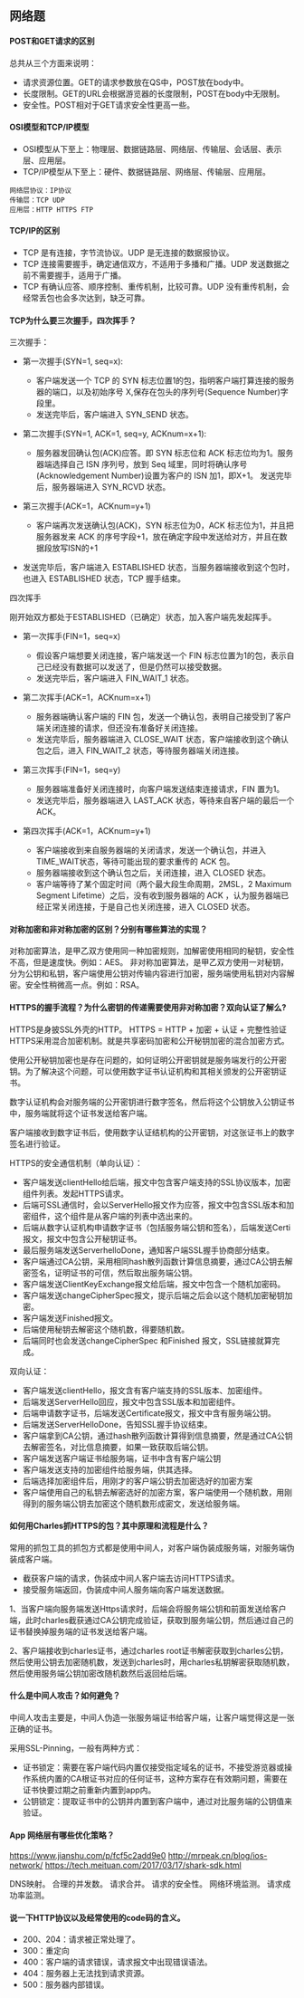 ## 网络题

#### POST和GET请求的区别

总共从三个方面来说明：

+ 请求资源位置。GET的请求参数放在QS中，POST放在body中。
+ 长度限制。GET的URL会根据游览器的长度限制，POST在body中无限制。
+ 安全性。POST相对于GET请求安全性更高一些。

#### OSI模型和TCP/IP模型

+ OSI模型从下至上：物理层、数据链路层、网络层、传输层、会话层、表示层、应用层。
+ TCP/IP模型从下至上：硬件、数据链路层、网络层、传输层、应用层。

```
网络层协议：IP协议
传输层：TCP UDP
应用层：HTTP HTTPS FTP
```

#### TCP/IP的区别

+ TCP 是有连接，字节流协议。UDP 是无连接的数据报协议。
+ TCP 连接需要握手，确定通信双方，不适用于多播和广播。UDP 发送数据之前不需要握手，适用于广播。
+ TCP 有确认应答、顺序控制、重传机制，比较可靠。UDP 没有重传机制，会经常丢包也会多次达到，缺乏可靠。

#### TCP为什么要三次握手，四次挥手？

三次握手：

+ 第一次握手(SYN=1, seq=x):

    + 客户端发送一个 TCP 的 SYN 标志位置1的包，指明客户端打算连接的服务器的端口，以及初始序号 X,保存在包头的序列号(Sequence Number)字段里。
    + 发送完毕后，客户端进入 SYN_SEND 状态。

+ 第二次握手(SYN=1, ACK=1, seq=y, ACKnum=x+1):

    + 服务器发回确认包(ACK)应答。即 SYN 标志位和 ACK 标志位均为1。服务器端选择自己 ISN 序列号，放到 Seq 域里，同时将确认序号(Acknowledgement Number)设置为客户的 ISN 加1，即X+1。 发送完毕后，服务器端进入 SYN_RCVD 状态。

+ 第三次握手(ACK=1，ACKnum=y+1)

    + 客户端再次发送确认包(ACK)，SYN 标志位为0，ACK 标志位为1，并且把服务器发来 ACK 的序号字段+1，放在确定字段中发送给对方，并且在数据段放写ISN的+1

+ 发送完毕后，客户端进入 ESTABLISHED 状态，当服务器端接收到这个包时，也进入 ESTABLISHED 状态，TCP 握手结束。

四次挥手

刚开始双方都处于ESTABLISHED（已确定）状态，加入客户端先发起挥手。

+ 第一次挥手(FIN=1，seq=x)
    + 假设客户端想要关闭连接，客户端发送一个 FIN 标志位置为1的包，表示自己已经没有数据可以发送了，但是仍然可以接受数据。
    + 发送完毕后，客户端进入 FIN_WAIT_1 状态。

+ 第二次挥手(ACK=1，ACKnum=x+1)

    + 服务器端确认客户端的 FIN 包，发送一个确认包，表明自己接受到了客户端关闭连接的请求，但还没有准备好关闭连接。
    + 发送完毕后，服务器端进入 CLOSE_WAIT 状态，客户端接收到这个确认包之后，进入 FIN_WAIT_2 状态，等待服务器端关闭连接。

+ 第三次挥手(FIN=1，seq=y)

    + 服务器端准备好关闭连接时，向客户端发送结束连接请求，FIN 置为1。
    + 发送完毕后，服务器端进入 LAST_ACK 状态，等待来自客户端的最后一个ACK。

+ 第四次挥手(ACK=1，ACKnum=y+1)

    + 客户端接收到来自服务器端的关闭请求，发送一个确认包，并进入 TIME_WAIT状态，等待可能出现的要求重传的 ACK 包。
    + 服务器端接收到这个确认包之后，关闭连接，进入 CLOSED 状态。
    + 客户端等待了某个固定时间（两个最大段生命周期，2MSL，2 Maximum Segment Lifetime）之后，没有收到服务器端的 ACK ，认为服务器端已经正常关闭连接，于是自己也关闭连接，进入 CLOSED 状态。

#### 对称加密和非对称加密的区别？分别有哪些算法的实现？

对称加密算法，是甲乙双方使用同一种加密规则，加解密使用相同的秘钥，安全性不高，但是速度快。例如：AES。
非对称加密算法，是甲乙双方使用一对秘钥，分为公钥和私钥，客户端使用公钥对传输内容进行加密，服务端使用私钥对内容解密。安全性稍微高一点。例如：RSA。

#### HTTPS的握手流程？为什么密钥的传递需要使用非对称加密？双向认证了解么?

HTTPS是身披SSL外壳的HTTP。
HTTPS = HTTP + 加密 + 认证 + 完整性验证
HTTPS采用混合加密机制。就是共享密码加密和公开秘钥加密的混合加密方式。

使用公开秘钥加密也是存在问题的，如何证明公开密钥就是服务端发行的公开密钥。为了解决这个问题，可以使用数字证书认证机构和其相关颁发的公开密钥证书。

数字认证机构会对服务端的公开密钥进行数字签名，然后将这个公钥放入公钥证书中，服务端就将这个证书发送给客户端。

客户端接收到数字证书后，使用数字认证结机构的公开密钥，对这张证书上的数字签名进行验证。

HTTPS的安全通信机制（单向认证）：

+ 客户端发送clientHello给后端，报文中包含客户端支持的SSL协议版本，加密组件列表。发起HTTPS请求。
+ 后端可SSL通信时，会以ServerHello报文作为应答，报文中包含SSL版本和加密组件，这个组件是从客户端的列表中选出来的。
+ 后端从数字认证机构申请数字证书（包括服务端公钥和签名），后端发送Certi报文，报文中包含公开秘钥证书。
+ 最后服务端发送ServerhelloDone，通知客户端SSL握手协商部分结束。
+ 客户端通过CA公钥，采用相同hash散列函数计算信息摘要，通过CA公钥去解密签名，证明证书的可信，然后取出服务端公钥。
+ 客户端发送ClientKeyExchange报文给后端，报文中包含一个随机加密码。
+ 客户端发送changeCipherSpec报文，提示后端之后会以这个随机加密秘钥加密。
+ 客户端发送Finished报文。
+ 后端使用秘钥去解密这个随机数，得要随机数。
+ 后端同时也会发送changeCipherSpec 和Finished 报文，SSL链接就算完成。

双向认证：

+ 客户端发送clientHello，报文含有客户端支持的SSL版本、加密组件。
+ 后端发送ServerHello回应，报文中包含SSL版本和加密组件。
+ 后端申请数字证书，后端发送Certificate报文，报文中含有服务端公钥。
+ 后端发送ServerHelloDone，告知SSL握手协议结束。
+ 客户端拿到CA公钥，通过hash散列函数计算得到信息摘要，然是通过CA公钥去解密签名，对比信息摘要，如果一致获取后端公钥。
+ 客户端发送客户端证书给服务端，证书中含有客户端公钥
+ 客户端发送支持的加密组件给服务端，供其选择。
+ 后端选择加密组件后，用刚才的客户端公钥去加密选好的加密方案
+ 客户端使用自己的私钥去解密选好的加密方案，客户端使用一个随机数，用刚得到的服务端公钥去加密这个随机数形成密文，发送给服务端。

#### 如何用Charles抓HTTPS的包？其中原理和流程是什么？

常用的抓包工具的抓包方式都是使用中间人，对客户端伪装成服务端，对服务端伪装成客户端。

+ 截获客户端的请求，伪装成中间人客户端去访问HTTPS请求。
+ 接受服务端返回，伪装成中间人服务端向客户端发送数据。

1、当客户端向服务端发送Https请求时，后端会将服务端公钥和前面发送给客户端，此时charles截获通过CA公钥完成验证，获取到服务端公钥，然后通过自己的证书替换掉服务端的证书发送给客户端。

2、客户端接收到charles证书，通过charles root证书解密获取到charles公钥，然后使用公钥去加密随机数，发送到charles时，用charles私钥解密获取随机数，然后使用服务端公钥加密改随机数然后返回给后端。

#### 什么是中间人攻击？如何避免？

中间人攻击主要是，中间人伪造一张服务端证书给客户端，让客户端觉得这是一张正确的证书。

采用SSL-Pinning，一般有两种方式：

+ 证书锁定：需要在客户端代码内置仅接受指定域名的证书，不接受游览器或操作系统内置的CA根证书对应的任何证书，这种方案存在有效期问题，需要在证书快要过期之前重新内置到app内。
+ 公钥锁定：提取证书中的公钥并内置到客户端中，通过对比服务端的公钥值来验证。

#### App 网络层有哪些优化策略？

https://www.jianshu.com/p/fcf5c2add9e0
http://mrpeak.cn/blog/ios-network/
https://tech.meituan.com/2017/03/17/shark-sdk.html

DNS映射。
合理的并发数。
请求合并。
请求的安全性。
网络环境监测。
请求成功率监测。

#### 说一下HTTP协议以及经常使用的code码的含义。

+ 200、204：请求被正常处理了。
+ 300：重定向
+ 400：客户端的请求错误，请求报文中出现错误语法。
+ 404：服务器上无法找到请求资源。
+ 500：服务器内部错误。